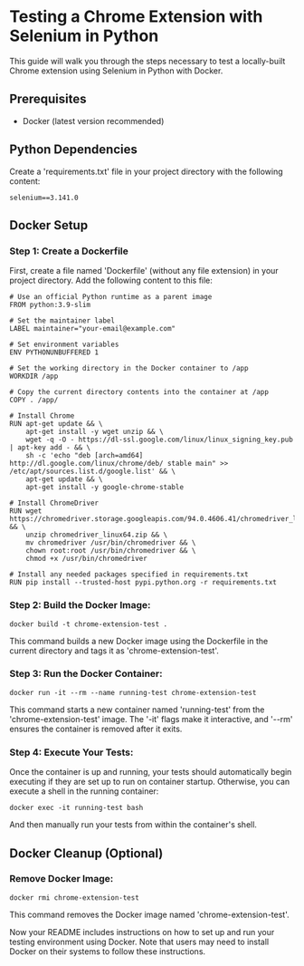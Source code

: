 # Testing a Chrome Extension with Selenium in Python

This guide will walk you through the steps necessary to test a locally-built Chrome extension using Selenium in Python with Docker.

## Prerequisites

- Docker (latest version recommended)

## Python Dependencies

Create a 'requirements.txt' file in your project directory with the following content:

```
selenium==3.141.0
```

## Docker Setup

### Step 1: Create a Dockerfile

First, create a file named 'Dockerfile' (without any file extension) in your project directory. Add the following content to this file:

```
# Use an official Python runtime as a parent image
FROM python:3.9-slim

# Set the maintainer label
LABEL maintainer="your-email@example.com"

# Set environment variables
ENV PYTHONUNBUFFERED 1

# Set the working directory in the Docker container to /app
WORKDIR /app

# Copy the current directory contents into the container at /app
COPY . /app/

# Install Chrome
RUN apt-get update && \
    apt-get install -y wget unzip && \
    wget -q -O - https://dl-ssl.google.com/linux/linux_signing_key.pub | apt-key add - && \
    sh -c 'echo "deb [arch=amd64] http://dl.google.com/linux/chrome/deb/ stable main" >> /etc/apt/sources.list.d/google.list' && \
    apt-get update && \
    apt-get install -y google-chrome-stable

# Install ChromeDriver
RUN wget https://chromedriver.storage.googleapis.com/94.0.4606.41/chromedriver_linux64.zip && \
    unzip chromedriver_linux64.zip && \
    mv chromedriver /usr/bin/chromedriver && \
    chown root:root /usr/bin/chromedriver && \
    chmod +x /usr/bin/chromedriver

# Install any needed packages specified in requirements.txt
RUN pip install --trusted-host pypi.python.org -r requirements.txt
```

### Step 2: Build the Docker Image:

```
docker build -t chrome-extension-test .
```

This command builds a new Docker image using the Dockerfile in the current directory and tags it as 'chrome-extension-test'.

### Step 3: Run the Docker Container:

```
docker run -it --rm --name running-test chrome-extension-test
```

This command starts a new container named 'running-test' from the 'chrome-extension-test' image. The '-it' flags make it interactive, and '--rm' ensures the container is removed after it exits.

### Step 4: Execute Your Tests:

Once the container is up and running, your tests should automatically begin executing if they are set up to run on container startup. Otherwise, you can execute a shell in the running container:

```
docker exec -it running-test bash
```

And then manually run your tests from within the container's shell.

## Docker Cleanup (Optional)

### Remove Docker Image:

```
docker rmi chrome-extension-test
```

This command removes the Docker image named 'chrome-extension-test'.

Now your README includes instructions on how to set up and run your testing environment using Docker. Note that users may need to install Docker on their systems to follow these instructions.
